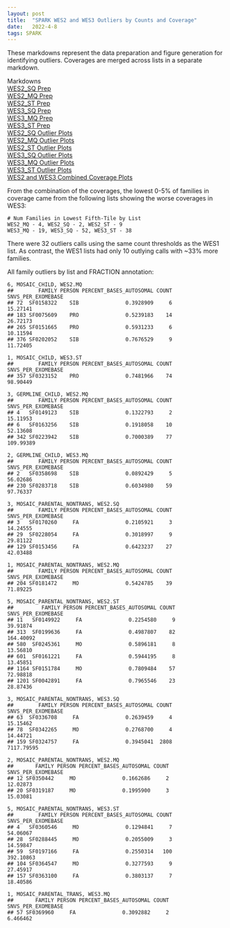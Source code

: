 ```yaml
---
layout: post
title:  "SPARK WES2 and WES3 Outliers by Counts and Coverage"
date:   2022-4-8
tags: SPARK
---
```


These markdowns represent the data preparation and figure generation for identifying outliers. Coverages are merged across lists in a separate markdown.

Markdowns
<br>[WES2_SQ Prep](https://www.dropbox.com/s/thbr9vgqibvbobj/01_WES2_SQ.html?dl=0)
<br>[WES2_MQ Prep](https://www.dropbox.com/s/we6ixqoi5iedtfn/01_WES2_MQ.html?dl=0)
<br>[WES2_ST Prep](https://www.dropbox.com/s/2lt3iohpemotvew/01_WES2_ST.html?dl=0)
<br>[WES3_SQ Prep](https://www.dropbox.com/s/cpwikcnv1hrjx34/01_WES3_SQ.html?dl=0)
<br>[WES3_MQ Prep](https://www.dropbox.com/s/q7eahh0vj743377/01_WES3_MQ.html?dl=0)
<br>[WES3_ST Prep](https://www.dropbox.com/s/j0aqujobwvemu0a/01_WES3_ST.html?dl=0)
<br>[WES2_SQ Outlier Plots](https://www.dropbox.com/s/5ytjk71msu8xe21/02_WES2_SQ.html?dl=0)
<br>[WES2_MQ Outlier Plots](https://www.dropbox.com/s/ldlqrday2v6cpq7/02_WES2_MQ.html?dl=0)
<br>[WES2_ST Outlier Plots](https://www.dropbox.com/s/8meafdj3kj3ec10/02_WES2_ST.html?dl=0)
<br>[WES3_SQ Outlier Plots](https://www.dropbox.com/s/gw650phhs3db3xx/02_WES3_SQ.html?dl=0)
<br>[WES3_MQ Outlier Plots](https://www.dropbox.com/s/6mfpzw4pl8996e3/02_WES3_MQ.html?dl=0)
<br>[WES3_ST Outlier Plots](https://www.dropbox.com/s/jeeqfj7bcdrhfxn/02_WES3_ST.html?dl=0)
<br>[WES2 and WES3 Combined Coverage Plots](https://www.dropbox.com/s/7gcqbxsjhtdy7nd/02_WES2_WES3_combined.html?dl=0)

From the combination of the coverages, the lowest 0-5% of families in coverage came from the following lists showing the worse coverages in WES3:
```
# Num Families in Lowest Fifth-Tile by List
WES2_MQ - 4, WES2_SQ - 2, WES2_ST - 9
WES3_MQ - 19, WES3_SQ - 52, WES3_ST - 38
```

There were 32 outliers calls using the same count thresholds as the WES1 list. As contrast, the WES1 lists had only 10 outlying calls with ~33% more families.

All family outliers by list and FRACTION annotation:
```
6, MOSAIC_CHILD, WES2.MQ
##        FAMILY PERSON PERCENT_BASES_AUTOSOMAL COUNT SNVS_PER_EXOMEBASE
## 72  SF0158322    SIB               0.3928909     6           15.27141
## 183 SF0075609    PRO               0.5239183    14           26.72173
## 265 SF0151665    PRO               0.5931233     6           10.11594
## 376 SF0202052    SIB               0.7676529     9           11.72405

1, MOSAIC_CHILD, WES3.ST
##        FAMILY PERSON PERCENT_BASES_AUTOSOMAL COUNT SNVS_PER_EXOMEBASE
## 357 SF0323152    PRO               0.7481966    74           98.90449

3, GERMLINE_CHILD, WES2.MQ
##        FAMILY PERSON PERCENT_BASES_AUTOSOMAL COUNT SNVS_PER_EXOMEBASE
## 4   SF0149123    SIB               0.1322793     2           15.11953
## 6   SF0163256    SIB               0.1918058    10           52.13608
## 342 SF0223942    SIB               0.7000389    77          109.99389

2, GERMLINE_CHILD, WES3.MQ
##        FAMILY PERSON PERCENT_BASES_AUTOSOMAL COUNT SNVS_PER_EXOMEBASE
## 2   SF0358698    SIB               0.0892429     5           56.02686
## 230 SF0283718    SIB               0.6034980    59           97.76337

3, MOSAIC_PARENTAL_NONTRANS, WES2.SQ
##        FAMILY PERSON PERCENT_BASES_AUTOSOMAL COUNT SNVS_PER_EXOMEBASE
## 3   SF0170260     FA               0.2105921     3           14.24555
## 29  SF0228054     FA               0.3018997     9           29.81122
## 129 SF0153456     FA               0.6423237    27           42.03488

1, MOSAIC_PARENTAL_NONTRANS, WES2.MQ
##        FAMILY PERSON PERCENT_BASES_AUTOSOMAL COUNT SNVS_PER_EXOMEBASE
## 204 SF0181472     MO               0.5424785    39           71.89225

5, MOSAIC_PARENTAL_NONTRANS, WES2.ST
##         FAMILY PERSON PERCENT_BASES_AUTOSOMAL COUNT SNVS_PER_EXOMEBASE
## 11   SF0149922     FA               0.2254580     9           39.91874
## 313  SF0199636     FA               0.4987807    82          164.40092
## 580  SF0245361     MO               0.5896181     8           13.56810
## 601  SF0161221     FA               0.5944195     8           13.45851
## 1164 SF0151784     MO               0.7809484    57           72.98818
## 1201 SF0042891     FA               0.7965546    23           28.87436

3, MOSAIC_PARENTAL_NONTRANS, WES3.SQ
##        FAMILY PERSON PERCENT_BASES_AUTOSOMAL COUNT SNVS_PER_EXOMEBASE
## 63  SF0336708     FA               0.2639459     4           15.15462
## 78  SF0342265     MO               0.2768700     4           14.44721
## 159 SF0324757     FA               0.3945041  2808         7117.79595

2, MOSAIC_PARENTAL_NONTRANS, WES2.MQ
##       FAMILY PERSON PERCENT_BASES_AUTOSOMAL COUNT SNVS_PER_EXOMEBASE
## 12 SF0350442     MO               0.1662686     2           12.02873
## 20 SF0319187     MO               0.1995900     3           15.03081

5, MOSAIC_PARENTAL_NONTRANS, WES3.ST
##        FAMILY PERSON PERCENT_BASES_AUTOSOMAL COUNT SNVS_PER_EXOMEBASE
## 4   SF0360546     MO               0.1294841     7           54.06067
## 28  SF0288445     MO               0.2055009     3           14.59847
## 59  SF0197166     FA               0.2550314   100          392.10863
## 104 SF0364547     MO               0.3277593     9           27.45917
## 157 SF0363100     FA               0.3803137     7           18.40586

1, MOSAIC_PARENTAL_TRANS, WES3.MQ
##       FAMILY PERSON PERCENT_BASES_AUTOSOMAL COUNT SNVS_PER_EXOMEBASE
## 57 SF0369960     FA               0.3092882     2           6.466462
```